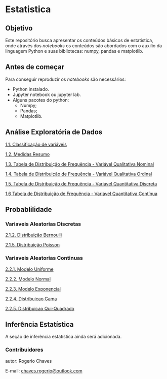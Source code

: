 # Estatistica

## Objetivo
Este repositório busca apresentar os conteúdos básicos de estatística, onde através dos _notebooks_ os conteúdos são abordados com o auxilio da linguagem Python e suas bibliotecas: numpy, pandas e matplotlib.

## Antes de começar
Para conseguir reproduzir os _notebooks_ são necessários:

- Python instalado.
- Jupyter notebook ou jupyter lab.
- Alguns pacotes do python:
  -  Numpy;
  -  Pandas;
  -  Matplotlib.

## Análise Exploratória de Dados
[1.1. Classificação de variáveis](https://github.com/Rogerio-Chaves/Estatistica/blob/main/1.Analise_Exploratoria_de_Dados/1.1.Classificacao_Variaveis.ipynb)

[1.2. Medidas Resumo](https://github.com/Rogerio-Chaves/Estatistica/blob/main/1.Analise_Exploratoria_de_Dados/1.2.Medidas_Resumo.ipynb)

[1.3. Tabela de Distribuição de Frequência - Variável Qualitativa Nominal](https://github.com/Rogerio-Chaves/Estatistica/blob/main/1.Analise_Exploratoria_de_Dados/1.3.Distribuicao_de_Frequencia-Nominal.ipynb)

[1.4. Tabela de Distribuição de Frequência - Variável Qualitativa Ordinal](https://github.com/Rogerio-Chaves/Estatistica/blob/main/1.Analise_Exploratoria_de_Dados/1.4.Distribuicao_de_Frequencia-Ordinal.ipynb)

[1.5. Tabela de Distribuição de Frequência - Variável Quantitativa Discreta](https://github.com/Rogerio-Chaves/Estatistica/blob/main/1.Analise_Exploratoria_de_Dados/1.5.Distribuicao_de_Frequencia-Discreta.ipynb)

[1.6 Tabela de Distribuição de Frequência - Variável Quantitativa Contínua](https://github.com/Rogerio-Chaves/Estatistica/blob/main/1.Analise_Exploratoria_de_Dados/1.6.Distribuicao_de_Frequencia-Continua.ipynb)

## Probablilidade

### Variaveis Aleatorias Discretas
[2.1.2. Distribuição Bernoulli](http://localhost:8889/notebooks/Projects/Estatistica/2.Probabilidade/2.1.Variaveis_Aleatorias_Discretas/2.1.2.Distribuicao_Bernoulli.ipynb)

[2.1.5. Distribuição Poisson](http://localhost:8889/notebooks/Projects/Estatistica/2.Probabilidade/2.1.Variaveis_Aleatorias_Discretas/2.1.5.Distribuicao_Poisson.ipynb)

### Variaveis Aleatorias Continuas
[2.2.1. Modelo Uniforme](http://localhost:8889/notebooks/Projects/Estatistica/2.Probabilidade/2.2.Variaveis_Aleatorias_Continuas/2.2.1.Modelo_Uniforme.ipynb)

[2.2.2. Modelo Normal](http://localhost:8889/notebooks/Projects/Estatistica/2.Probabilidade/2.2.Variaveis_Aleatorias_Continuas/2.2.2.Modelo_Normal.ipynb)

[2.2.3. Modelo Exponencial](http://localhost:8889/notebooks/Projects/Estatistica/2.Probabilidade/2.2.Variaveis_Aleatorias_Continuas/2.2.3.Modelo_Exponencial.ipynb)

[2.2.4. Distribuicao Gama](http://localhost:8889/notebooks/Projects/Estatistica/2.Probabilidade/2.2.Variaveis_Aleatorias_Continuas/2.2.4.Distribuicao_Gama.ipynb)

[2.2.5. Distribuicao Qui-Quadrado](http://localhost:8889/notebooks/Projects/Estatistica/2.Probabilidade/2.2.Variaveis_Aleatorias_Continuas/2.2.5.Distribuicao_Qui_Quadrado.ipynb)


## Inferência Estatística

A seção de inferência estatística ainda será adicionada.


### Contribuidores
autor: Rogerio Chaves

E-mail: chaves.rogerio@outlook.com
